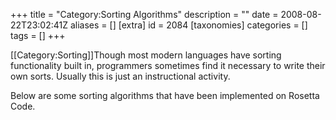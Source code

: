 +++
title = "Category:Sorting Algorithms"
description = ""
date = 2008-08-22T23:02:41Z
aliases = []
[extra]
id = 2084
[taxonomies]
categories = []
tags = []
+++

[[Category:Sorting]]Though most modern languages have sorting functionality built in, programmers sometimes find it necessary to write their own sorts. Usually this is just an instructional activity.

Below are some sorting algorithms that have been implemented on Rosetta Code.
